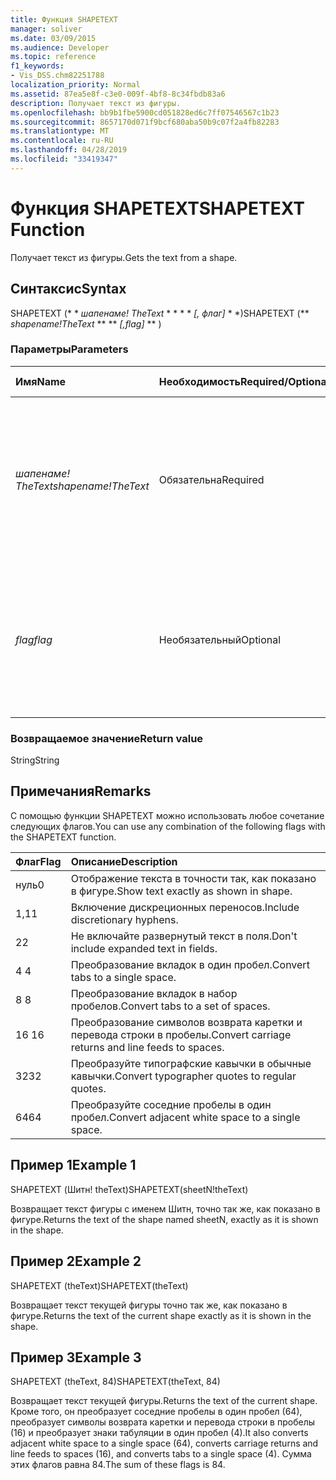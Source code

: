 ```yaml
---
title: Функция SHAPETEXT
manager: soliver
ms.date: 03/09/2015
ms.audience: Developer
ms.topic: reference
f1_keywords:
- Vis_DSS.chm82251788
localization_priority: Normal
ms.assetid: 87ea5e8f-c3e0-009f-4bf8-8c34fbdb83a6
description: Получает текст из фигуры.
ms.openlocfilehash: bb9b1fbe5900cd051828ed6c7ff07546567c1b23
ms.sourcegitcommit: 8657170d071f9bcf680aba50b9c07f2a4fb82283
ms.translationtype: MT
ms.contentlocale: ru-RU
ms.lasthandoff: 04/28/2019
ms.locfileid: "33419347"
---
```

# <a name="shapetext-function"></a><span data-ttu-id="8effd-103">Функция SHAPETEXT</span><span class="sxs-lookup"><span data-stu-id="8effd-103">SHAPETEXT Function</span></span>

<span data-ttu-id="8effd-104">Получает текст из фигуры.</span><span class="sxs-lookup"><span data-stu-id="8effd-104">Gets the text from a shape.</span></span> 
  
## <a name="syntax"></a><span data-ttu-id="8effd-105">Синтаксис</span><span class="sxs-lookup"><span data-stu-id="8effd-105">Syntax</span></span>

<span data-ttu-id="8effd-106">SHAPETEXT (\* \* *шапенаме! TheText* \* \* \* \* *[, флаг]* \* \*)</span><span class="sxs-lookup"><span data-stu-id="8effd-106">SHAPETEXT (\*\* *shapename!TheText* \*\* \*\* *[,flag]* \*\* )</span></span> 
  
### <a name="parameters"></a><span data-ttu-id="8effd-107">Параметры</span><span class="sxs-lookup"><span data-stu-id="8effd-107">Parameters</span></span>

|<span data-ttu-id="8effd-108">**Имя**</span><span class="sxs-lookup"><span data-stu-id="8effd-108">**Name**</span></span>|<span data-ttu-id="8effd-109">**Необходимость**</span><span class="sxs-lookup"><span data-stu-id="8effd-109">**Required/Optional**</span></span>|<span data-ttu-id="8effd-110">**Тип данных**</span><span class="sxs-lookup"><span data-stu-id="8effd-110">**Data Type**</span></span>|<span data-ttu-id="8effd-111">**Описание**</span><span class="sxs-lookup"><span data-stu-id="8effd-111">**Description**</span></span>|
|:-----|:-----|:-----|:-----|
| <span data-ttu-id="8effd-112">_шапенаме! TheText_</span><span class="sxs-lookup"><span data-stu-id="8effd-112">_shapename!TheText_</span></span> <br/> |<span data-ttu-id="8effd-113">Обязательна</span><span class="sxs-lookup"><span data-stu-id="8effd-113">Required</span></span>  <br/> ||<span data-ttu-id="8effd-114">Ссылка на ячейку с именем TheText в целевой фигуре.</span><span class="sxs-lookup"><span data-stu-id="8effd-114">A reference to the cell named TheText in the target shape.</span></span>  <span data-ttu-id="8effd-115">_Шапенаме!_</span><span class="sxs-lookup"><span data-stu-id="8effd-115">_Shapename!_</span></span> <span data-ttu-id="8effd-116">— имя фигуры, из которой требуется получить текст.</span><span class="sxs-lookup"><span data-stu-id="8effd-116">is the name of the shape from which you want to retrieve the text.</span></span>  <br/> |
| <span data-ttu-id="8effd-117">_flag_</span><span class="sxs-lookup"><span data-stu-id="8effd-117">_flag_</span></span> <br/> |<span data-ttu-id="8effd-118">Необязательный</span><span class="sxs-lookup"><span data-stu-id="8effd-118">Optional</span></span>  <br/> |<span data-ttu-id="8effd-119">**Числовой**</span><span class="sxs-lookup"><span data-stu-id="8effd-119">**Numeric**</span></span> <br/> |<span data-ttu-id="8effd-120">Бит, указывающий формат текста.</span><span class="sxs-lookup"><span data-stu-id="8effd-120">A bit that specifies the format of the text.</span></span> <span data-ttu-id="8effd-121">По умолчанию в качестве значения флага (0) текст отображается точно так же, как и в фигуре.</span><span class="sxs-lookup"><span data-stu-id="8effd-121">The default flag (0) shows the text exactly as it is shown in the shape.</span></span>  <br/> |
   
### <a name="return-value"></a><span data-ttu-id="8effd-122">Возвращаемое значение</span><span class="sxs-lookup"><span data-stu-id="8effd-122">Return value</span></span>

<span data-ttu-id="8effd-123">String</span><span class="sxs-lookup"><span data-stu-id="8effd-123">String</span></span>
  
## <a name="remarks"></a><span data-ttu-id="8effd-124">Примечания</span><span class="sxs-lookup"><span data-stu-id="8effd-124">Remarks</span></span>

<span data-ttu-id="8effd-125">С помощью функции SHAPETEXT можно использовать любое сочетание следующих флагов.</span><span class="sxs-lookup"><span data-stu-id="8effd-125">You can use any combination of the following flags with the SHAPETEXT function.</span></span>
  
|<span data-ttu-id="8effd-126">**Флаг**</span><span class="sxs-lookup"><span data-stu-id="8effd-126">**Flag**</span></span>|<span data-ttu-id="8effd-127">**Описание**</span><span class="sxs-lookup"><span data-stu-id="8effd-127">**Description**</span></span>|
|:-----|:-----|
|<span data-ttu-id="8effd-128">нуль</span><span class="sxs-lookup"><span data-stu-id="8effd-128">0</span></span>  <br/> |<span data-ttu-id="8effd-129">Отображение текста в точности так, как показано в фигуре.</span><span class="sxs-lookup"><span data-stu-id="8effd-129">Show text exactly as shown in shape.</span></span>  <br/> |
|<span data-ttu-id="8effd-130">1,1</span><span class="sxs-lookup"><span data-stu-id="8effd-130">1</span></span>  <br/> |<span data-ttu-id="8effd-131">Включение дискреционных переносов.</span><span class="sxs-lookup"><span data-stu-id="8effd-131">Include discretionary hyphens.</span></span>  <br/> |
|<span data-ttu-id="8effd-132">2</span><span class="sxs-lookup"><span data-stu-id="8effd-132">2</span></span>  <br/> |<span data-ttu-id="8effd-133">Не включайте развернутый текст в поля.</span><span class="sxs-lookup"><span data-stu-id="8effd-133">Don't include expanded text in fields.</span></span>  <br/> |
|<span data-ttu-id="8effd-134">4 </span><span class="sxs-lookup"><span data-stu-id="8effd-134">4</span></span>  <br/> |<span data-ttu-id="8effd-135">Преобразование вкладок в один пробел.</span><span class="sxs-lookup"><span data-stu-id="8effd-135">Convert tabs to a single space.</span></span>  <br/> |
|<span data-ttu-id="8effd-136">8 </span><span class="sxs-lookup"><span data-stu-id="8effd-136">8</span></span>  <br/> |<span data-ttu-id="8effd-137">Преобразование вкладок в набор пробелов.</span><span class="sxs-lookup"><span data-stu-id="8effd-137">Convert tabs to a set of spaces.</span></span>  <br/> |
|<span data-ttu-id="8effd-138">16 </span><span class="sxs-lookup"><span data-stu-id="8effd-138">16</span></span>  <br/> |<span data-ttu-id="8effd-139">Преобразование символов возврата каретки и перевода строки в пробелы.</span><span class="sxs-lookup"><span data-stu-id="8effd-139">Convert carriage returns and line feeds to spaces.</span></span>  <br/> |
|<span data-ttu-id="8effd-140">32</span><span class="sxs-lookup"><span data-stu-id="8effd-140">32</span></span>  <br/> |<span data-ttu-id="8effd-141">Преобразуйте типографские кавычки в обычные кавычки.</span><span class="sxs-lookup"><span data-stu-id="8effd-141">Convert typographer quotes to regular quotes.</span></span>  <br/> |
|<span data-ttu-id="8effd-142">64</span><span class="sxs-lookup"><span data-stu-id="8effd-142">64</span></span>  <br/> |<span data-ttu-id="8effd-143">Преобразуйте соседние пробелы в один пробел.</span><span class="sxs-lookup"><span data-stu-id="8effd-143">Convert adjacent white space to a single space.</span></span>  <br/> |
   
## <a name="example-1"></a><span data-ttu-id="8effd-144">Пример 1</span><span class="sxs-lookup"><span data-stu-id="8effd-144">Example 1</span></span>

<span data-ttu-id="8effd-145">SHAPETEXT (Шитн! theText)</span><span class="sxs-lookup"><span data-stu-id="8effd-145">SHAPETEXT(sheetN!theText)</span></span>
  
<span data-ttu-id="8effd-146">Возвращает текст фигуры с именем Шитн, точно так же, как показано в фигуре.</span><span class="sxs-lookup"><span data-stu-id="8effd-146">Returns the text of the shape named sheetN, exactly as it is shown in the shape.</span></span>
  
## <a name="example-2"></a><span data-ttu-id="8effd-147">Пример 2</span><span class="sxs-lookup"><span data-stu-id="8effd-147">Example 2</span></span>

<span data-ttu-id="8effd-148">SHAPETEXT (theText)</span><span class="sxs-lookup"><span data-stu-id="8effd-148">SHAPETEXT(theText)</span></span>
  
<span data-ttu-id="8effd-149">Возвращает текст текущей фигуры точно так же, как показано в фигуре.</span><span class="sxs-lookup"><span data-stu-id="8effd-149">Returns the text of the current shape exactly as it is shown in the shape.</span></span>
  
## <a name="example-3"></a><span data-ttu-id="8effd-150">Пример 3</span><span class="sxs-lookup"><span data-stu-id="8effd-150">Example 3</span></span>

<span data-ttu-id="8effd-151">SHAPETEXT (theText, 84)</span><span class="sxs-lookup"><span data-stu-id="8effd-151">SHAPETEXT(theText, 84)</span></span>
  
<span data-ttu-id="8effd-152">Возвращает текст текущей фигуры.</span><span class="sxs-lookup"><span data-stu-id="8effd-152">Returns the text of the current shape.</span></span> <span data-ttu-id="8effd-153">Кроме того, он преобразует соседние пробелы в один пробел (64), преобразует символы возврата каретки и перевода строки в пробелы (16) и преобразует знаки табуляции в один пробел (4).</span><span class="sxs-lookup"><span data-stu-id="8effd-153">It also converts adjacent white space to a single space (64), converts carriage returns and line feeds to spaces (16), and converts tabs to a single space (4).</span></span> <span data-ttu-id="8effd-154">Сумма этих флагов равна 84.</span><span class="sxs-lookup"><span data-stu-id="8effd-154">The sum of these flags is 84.</span></span>
  


